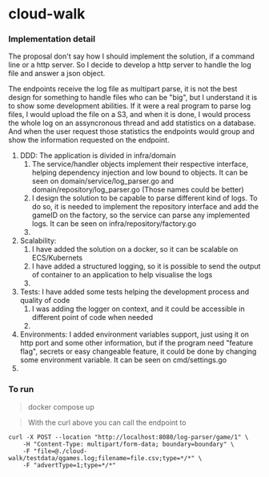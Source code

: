 # cloud-walk


### Implementation detail

The proposal don't say how I should implement the solution, if a command line or a http server.
So I decide to develop a http server to handle the log file and answer a json object.

The endpoints receive the log file as multipart parse, it is not the best design for something to handle files who can be "big", 
but I understand it is to show some development abilities.
If it were a real program to parse log files, I would upload the file on a S3, and when it is done, I would process the whole log on an assyncronous thread and add statistics on a database.
And when the user request those statistics the endpoints would group and show the information requested on the endpoint.

1. DDD: The application is divided in infra/domain
   1. The service/handler objects implement their respective interface, helping dependency injection and low bound to objects. It can be seen on domain/service/log_parser.go and domain/repository/log_parser.go (Those names could be better)
   2. I design the solution to be capable to parse different kind of logs. To do so, it is needed to implement the repository interface and add the gameID on the factory, so the service can parse any implemented logs. It can be seen on infra/repository/factory.go
   3. 
2. Scalability: 
   1. I have added the solution on a docker, so it can be scalable on ECS/Kubernets
   2. I have added a structured logging, so it is possible to send the output of container to an application to help visualise the logs
   3. 
3. Tests: I have added some tests helping the development process and quality of code
   1. I was adding the logger on context, and it could be accessible in different point of code when needed
   2. 
4. Environments: I added environment variables support, just using it on http port and some other information, but if the program need "feature flag", secrets or easy changeable feature, it could be done by changing some environment variable. It can be seen on cmd/settings.go
5. 

### To run
> docker compose up

> With the curl above you can call the endpoint to 

```http request
curl -X POST --location "http://localhost:8080/log-parser/game/1" \
    -H "Content-Type: multipart/form-data; boundary=boundary" \
    -F "file=@./cloud-walk/testdata/qgames.log;filename=file.csv;type=*/*" \
    -F "advertType=1;type=*/*"
```
